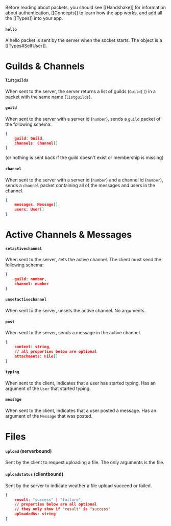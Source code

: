 Before reading about packets, you should see [[Handshake]] for information about authentication, [[Concepts]] to learn how the app works, and add all the [[Types]] into your app.

#### `hello`
A hello packet is sent by the server when the socket starts. The object is a [[Types#SelfUser]].

# Guilds & Channels

#### `listguilds`
When sent to the server, the server returns a list of guilds (`Guild[]`) in a packet with the same name (`listguilds`).

#### `guild`
When sent to the server with a server id (`number`), sends a `guild` packet of the following schema:

```json
{
	guild: Guild,
	channels: Channel[]
}
```

(or nothing is sent back if the guild doesn't exist or membership is missing)

#### `channel`
When sent to the server with a server id (`number`) and a channel id (`number`), sends a `channel` packet containing all of the messages and users in the channel.

```json
{
	messages: Message[],
	users: User[]
}
```

# Active Channels & Messages

#### `setactivechannel`
When sent to the server, sets the active channel. The client must send the following schema:

```json
{
	guild: number,
	channel: number
}
```

#### `unsetactivechannel`
When sent to the server, unsets the active channel. No arguments.

#### `post`
When sent to the server, sends a message in the active channel.

```json
{
	content: string,
	// all properties below are optional
	attachments: File[]
}
```

#### `typing`
When sent to the client, indicates that a user has started typing. Has an argument of the `User` that started typing.

#### `message`
When sent to the client, indicates that a user posted a message. Has an argument of the `Message` that was posted.

# Files

#### `upload` (serverbound)
Sent by the client to request uploading a file. The only arguments is the file.

#### `uploadstatus` (clientbound)
Sent by the server to indicate weather a file upload succeed or failed.

```json
{
	result: "success" | "failure",
	// properties below are all optional
	// they only show if "result" is "success"
	uploadedAs: string
}
```
